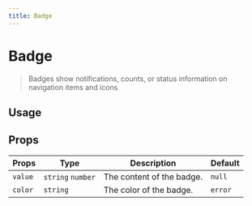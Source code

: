 ```yaml
---
title: Badge
---
```


# Badge

> Badges show notifications, counts, or status information on navigation items and icons

## Usage

<usage name="badges"></usage>

## Props

| Props   | Type              | Description               | Default |
| ------- | ----------------- | ------------------------- | ------- |
| `value` | `string` `number` | The content of the badge. | `null`  |
| `color` | `string`          | The color of the badge.   | `error` |
